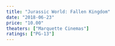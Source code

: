 ```yaml
---
title: "Jurassic World: Fallen Kingdom"
date: "2018-06-23"
price: "10.00"
theaters: ["Marquette Cinemas"]
ratings: ["PG-13"]
---
```

